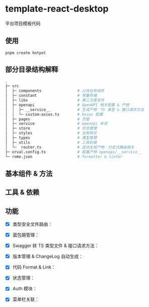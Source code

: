 # template-react-desktop

平台项目模板代码

## 使用

`pnpm create hotpot`

## 部分目录结构解释

```bash
.
├─ src
│  ├─ components                # 公共业务组件
│  ├─ constant                  # 常量存储
│  ├─ libs                      # 第三方库文件
│  ├─ openapi                   # OpenAPI 相关配置 & 产物
│  │  ├─ __service__            # 生成产物：TS 类型 & 接口请求方法
│  │  └─ custom-axios.ts        # Axios 配置
│  ├─ pages                     # 页面
│  ├─ service                   # openapi 补充
│  ├─ store                     # 状态管理
│  ├─ styles                    # 全局样式
│  ├─ types                     # 类型管理
│  ├─ utils                     # 工具封装
│  └─  router.ts                # 自动生成产物：约定式路由相关
├─ orval.config.ts              # 配置产物 openapi/__service__
└─ rome.json                    # formatter & linter
```


## 基本组件 & 方法

## 工具 & 依赖

## 功能

- [x] 类型安全文件路由：
- [x] 面包屑管理：
- [x] Swagger 转 TS 类型文件 & 接口请求方法：
- [x] 版本管理 & ChangeLog 自动生成：
- [x] 代码 Format & Link：
- [x] 状态管理：
- [x] Auth 模块：
- [x] 菜单栏关联：






